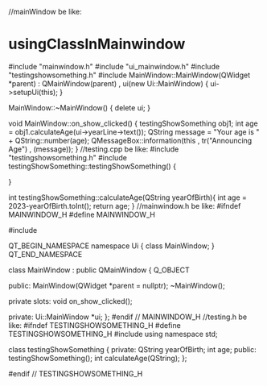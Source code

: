 
//mainWindow be like:
# usingClassInMainwindow
#include "mainwindow.h"
#include "ui_mainwindow.h"
#include "testingshowsomething.h"
#include<QMessageBox>
MainWindow::MainWindow(QWidget *parent)
    : QMainWindow(parent)
    , ui(new Ui::MainWindow)
{
    ui->setupUi(this);
}

MainWindow::~MainWindow()
{
    delete ui;
}


void MainWindow::on_show_clicked()
{
    testingShowSomething obj1;
    int age = obj1.calculateAge(ui->yearLine->text());
    QString message = "Your age is " + QString::number(age);
    QMessageBox::information(this , tr("Announcing Age") , (message));
}
//testing.cpp be like:
#include "testingshowsomething.h"
#include<QString>
testingShowSomething::testingShowSomething()
{

}


int testingShowSomething::calculateAge(QString yearOfBirth){
    int age = 2023-yearOfBirth.toInt();
    return age;
}
//mainwindow.h be like:
#ifndef MAINWINDOW_H
#define MAINWINDOW_H

#include <QMainWindow>

QT_BEGIN_NAMESPACE
namespace Ui { class MainWindow; }
QT_END_NAMESPACE

class MainWindow : public QMainWindow
{
    Q_OBJECT

public:
    MainWindow(QWidget *parent = nullptr);
    ~MainWindow();

private slots:
    void on_show_clicked();

private:
    Ui::MainWindow *ui;
};
#endif // MAINWINDOW_H
//testing.h be like:
#ifndef TESTINGSHOWSOMETHING_H
#define TESTINGSHOWSOMETHING_H
#include<QString>
using namespace std;

class testingShowSomething
{
private:
    QString yearOfBirth;
    int age;
public:
    testingShowSomething();
    int calculateAge(QString);
};

#endif // TESTINGSHOWSOMETHING_H
